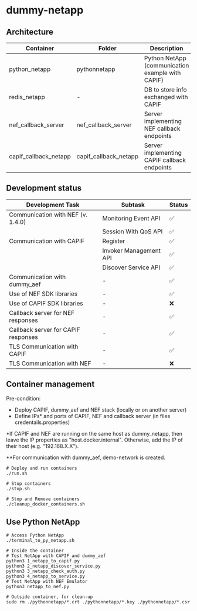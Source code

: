 # dummy-netapp

## Architecture

| Container             | Folder                | Description                                      |
|-----------------------|-----------------------|--------------------------------------------------|
| python_netapp         | pythonnetapp          | Python NetApp (communication example with CAPIF) |
| redis_netapp          | -                     | DB to store info exchanged with CAPIF            |
| nef_callback_server   | nef_callback_server   | Server implementing NEF callback endpoints       |
| capif_callback_netapp | capif_callback_netapp | Server implementing CAPIF callback endpoints     |

## Development status
| Development Task                    | Subtask                | Status |
|-------------------------------------|------------------------|--------|
| Communication with NEF (v. 1.4.0)   | Monitoring Event API   | ✅      |
|                                     | Session With QoS API   | ✅      |
| Communication with CAPIF            | Register               | ✅      |
|                                     | Invoker Management API | ✅      |
|                                     | Discover Service API   | ✅      |
| Communication with dummy_aef        | -                      | ✅      |
| Use of NEF SDK libraries            | -                      | ✅      |
| Use of CAPIF SDK libraries          | -                      | ❌      |
| Callback server for NEF responses   | -                      | ✅      |
| Callback server for CAPIF responses | -                      | ✅      |
| TLS Communication with CAPIF        | -                      | ✅      |
| TLS Communication with NEF          | -                      | ❌      |


## Container management
Pre-condition:
- Deploy CAPIF, dummy_aef and NEF stack (locally or on another server)
- Define IPs* and ports of CAPIF, NEF and callback server (in files credentails.properties)

*If CAPIF and NEF are running on the same host as dummy_netapp,
then leave the IP properties as "host.docker.internal". 
Otherwise, add the IP of their host (e.g. "192.168.X.X"). 

**For communication with dummy_aef, demo-network is created.

```shell
# Deploy and run containers
./run.sh

# Stop containers
./stop.sh

# Stop and Remove containers
./cleanup_docker_containers.sh
```

## Use Python NetApp

```shell
# Access Python NetApp
./terminal_to_py_netapp.sh

# Inside the container
# Test NetApp with CAPIF and dummy_aef
python3 1_netapp_to_capif.py
python3 2_netapp_discover_service.py
python3 3_netapp_check_auth.py
python3 4_netapp_to_service.py
# Test NetApp with NEF Emulator
python3 netapp_to_nef.py

# Outside container, for clean-up
sudo rm ./pythonnetapp/*.crt ./pythonnetapp/*.key ./pythonnetapp/*.csr
```